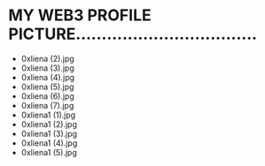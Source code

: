 # MY WEB3 PROFILE PICTURE...................................
- 0xliena (2).jpg
- 0xliena (3).jpg
- 0xliena (4).jpg
- 0xliena (5).jpg
- 0xliena (6).jpg
- 0xliena (7).jpg
- 0xliena1 (1).jpg
- 0xliena1 (2).jpg
- 0xliena1 (3).jpg
- 0xliena1 (4).jpg
- 0xliena1 (5).jpg
